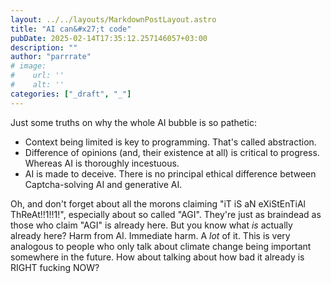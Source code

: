 ```yaml
---
layout: ../../layouts/MarkdownPostLayout.astro
title: "AI can&#x27;t code"
pubDate: 2025-02-14T17:35:12.257146057+03:00
description: ""
author: "parrrate"
# image:
#    url: ''
#    alt: ''
categories: ["_draft", "_"]
---
```


Just some truths on why the whole AI bubble is so pathetic:

- Context being limited is key to programming. That's called abstraction.
- Difference of opinions (and, their existence at all) is critical to progress. Whereas AI is
   thoroughly incestuous.
- AI is made to deceive. There is no principal ethical difference between Captcha-solving AI and
   generative AI.

Oh, and don't forget about all the morons claiming "iT iS aN eXiStEnTiAl ThReAt!!1!!1!", especially
about so called "AGI". They're just as braindead as those who claim "AGI" is already here. But you
know what *is* actually already here? Harm from AI. Immediate harm. A *lot* of it. This is very
analogous to people who only talk about climate change being important somewhere in the future. How
about talking about how bad it already is RIGHT fucking NOW?
